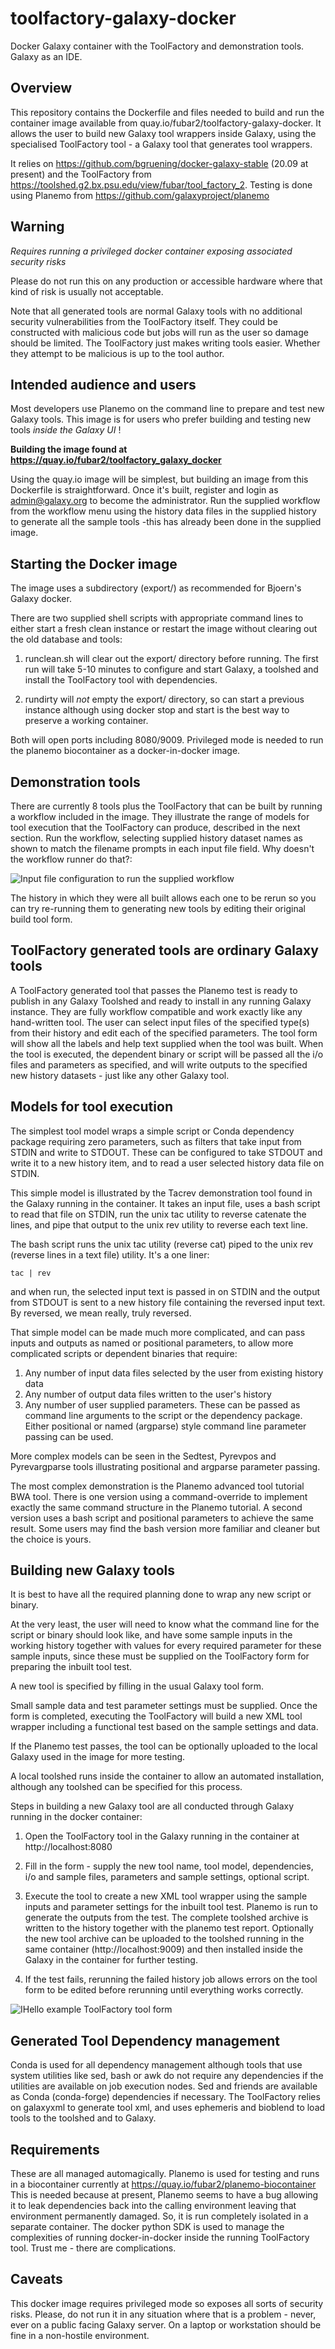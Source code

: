 # toolfactory-galaxy-docker
Docker Galaxy container with the ToolFactory and demonstration tools. Galaxy as an IDE.

## Overview

This repository contains the Dockerfile and files needed to build and run the container image available from
quay.io/fubar2/toolfactory-galaxy-docker. It allows the user to build new Galaxy tool wrappers inside Galaxy,
using the specialised ToolFactory tool - a Galaxy tool that generates tool wrappers.

It relies on https://github.com/bgruening/docker-galaxy-stable (20.09 at present) and
the ToolFactory from https://toolshed.g2.bx.psu.edu/view/fubar/tool_factory_2. Testing is done
using Planemo from https://github.com/galaxyproject/planemo

## Warning

*Requires running a privileged docker container exposing associated security risks*

Please do not run this on any production or accessible hardware where that kind of risk is usually not acceptable.

Note that all generated tools are normal Galaxy tools with no additional security vulnerabilities from the ToolFactory itself. They
could be constructed with malicious code but jobs will run as the user so damage should be limited. The ToolFactory just
makes writing tools easier. Whether they attempt to be malicious is up to the tool author.

## Intended audience and users

Most developers use Planemo on the command line to prepare and test new Galaxy tools. This image
is for users who prefer building and testing new tools *inside the Galaxy UI* !

**Building the image found at https://quay.io/fubar2/toolfactory_galaxy_docker**

Using the quay.io image will be simplest, but building an image from this Dockerfile is straightforward.
Once it's built, register and login as admin@galaxy.org to become the administrator. Run the
supplied workflow from the workflow menu using the history data files in the supplied history to generate all the sample tools -this
has already been done in the supplied image.

## Starting the Docker image

The image uses a subdirectory (export/) as recommended for Bjoern's Galaxy docker.

There are two supplied shell scripts with appropriate command lines to either start a fresh clean instance or restart
the image without clearing out the old database and tools:

1. runclean.sh will clear out the export/ directory before running. The first run will take 5-10 minutes to configure and start
Galaxy, a toolshed and install the ToolFactory tool with dependencies.

2. rundirty will *not* empty the export/ directory, so can start a previous instance although using docker stop and start is the best way
to preserve a working container.

Both will open ports including 8080/9009. Privileged mode is needed to run the planemo biocontainer as a docker-in-docker image.

## Demonstration tools

There are currently 8 tools plus the ToolFactory that can be built by running a workflow included in the image.
They illustrate the range of models for tool execution that the ToolFactory can produce, described in the next section.
Run the workflow, selecting supplied history dataset names as shown to match the filename prompts in each input file field.
Why doesn't the workflow runner do that?:

![Input file configuration to run the supplied workflow](files/TFWorkflow_setup.png?raw=true "Input file configuration to run the supplied workflow")

The history in which they were all built allows each one to be rerun so you can try re-running them to generating new tools by editing their original build tool form.

## ToolFactory generated tools are ordinary Galaxy tools

A ToolFactory generated tool that passes the Planemo test is ready to publish in any Galaxy Toolshed and ready to install in any running Galaxy instance.
They are fully workflow compatible and work exactly like any hand-written tool. The user can select input files of the specified type(s) from their
history and edit each of the specified parameters. The tool form will show all the labels and help text supplied when the tool was built. When the tool
is executed, the dependent binary or script will be passed all the i/o files and parameters as specified, and will write outputs to the specified new
history datasets - just like any other Galaxy tool.

## Models for tool execution

The simplest tool model wraps a simple script or Conda dependency package requiring zero parameters, such as filters that take input from STDIN and write to STDOUT.
These can be configured to take STDOUT and write it to a new history item, and to read a user selected history data file on STDIN.

This simple model is illustrated by the Tacrev demonstration tool found in the Galaxy running in the container. It takes an input file, uses a bash script to
read that file on STDIN, run the unix tac utility to reverse catenate the lines, and pipe that output to the unix rev utility to reverse each text line.

The bash script runs the unix tac utility (reverse cat) piped to the unix rev (reverse lines in a text file) utility. It's a one liner:

`tac | rev`

and when run, the selected input text is passed in on STDIN and the output from STDOUT is sent to a new history file containing the reversed input
text. By reversed, we mean really, truly reversed.

That simple model can be made much more complicated, and can pass inputs and outputs as named or positional parameters,
to allow more complicated scripts or dependent binaries that require:

1. Any number of input data files selected by the user from existing history data
2. Any number of output data files written to the user's history
3. Any number of user supplied parameters. These can be passed as command line arguments to the script or the dependency package. Either
positional or named (argparse) style command line parameter passing can be used.

More complex models can be seen in the Sedtest, Pyrevpos and Pyrevargparse tools illustrating positional and argparse parameter passing.

The most complex demonstration is the Planemo advanced tool tutorial BWA tool. There is one version using a command-override to implement
exactly the same command structure in the Planemo tutorial. A second version uses a bash script and positional parameters to achieve the same
result. Some users may find the bash version more familiar and cleaner but the choice is yours.

## Building new Galaxy tools

It is best to have all the required planning done to wrap any new script or binary.

At the very least, the user will need to know what the command line for the script or
binary should look like, and have some sample inputs in the working history together with values for every required
parameter for these sample inputs, since these must be supplied on the ToolFactory form for preparing
the inbuilt tool test.

A new tool is specified by filling in the usual Galaxy tool form.

Small sample data and test parameter settings must be supplied.
Once the form is completed, executing the ToolFactory will build a new XML tool wrapper
including a functional test based on the sample settings and data.

If the Planemo test passes, the tool can be optionally uploaded to the local Galaxy used in the image for more testing.

A local toolshed runs inside the container to allow an automated installation, although any toolshed can be specified
for this process.

Steps in building a new Galaxy tool are all conducted through Galaxy running in the docker container:

1. Open the ToolFactory tool in the Galaxy running in the container at http://localhost:8080

2. Fill in the form - supply the new tool name, tool model, dependencies, i/o and sample files, parameters and sample settings, optional script.

3. Execute the tool to create a new XML tool wrapper using the sample inputs and parameter settings for the inbuilt tool test. Planemo is run to generate the outputs
    from the test. The complete toolshed archive is written to the history together with the planemo test report. Optionally the new tool archive can be uploaded
    to the toolshed running in the same container (http://localhost:9009) and then installed inside the Galaxy in the container for further testing.

4. If the test fails, rerunning the failed history job allows errors on the tool form to be edited before rerunning until everything works correctly.

![IHello example ToolFactory tool form](files/hello_toolfactory_form.png?raw=true "Part of the Hello world example ToolFactory tool form")


## Generated Tool Dependency management

Conda is used for all dependency management although tools that use system utilities like sed, bash or awk
do not require any dependencies if the utilities are available on job execution nodes. Sed and friends are available as Conda (conda-forge) dependencies if necessary.
The ToolFactory relies on galaxyxml to generate tool xml, and uses ephemeris and
bioblend to load tools to the toolshed and to Galaxy.

## Requirements

These are all managed automagically. Planemo is used for testing and runs in a biocontainer currently at https://quay.io/fubar2/planemo-biocontainer
This is needed because at present, Planemo seems to have a bug allowing it to leak dependencies back into the calling environment leaving that
environment permanently damaged.  So, it is run completely isolated in a separate container. The docker python SDK is used to manage the
complexities of running docker-in-docker inside the running ToolFactory tool. Trust me - there are complications.

## Caveats

This docker image requires privileged mode so exposes all sorts of security risks. Please, do not run it in any situation where that is
a problem - never, ever on a public facing Galaxy server. On a laptop or workstation should be fine in a non-hostile environment.









